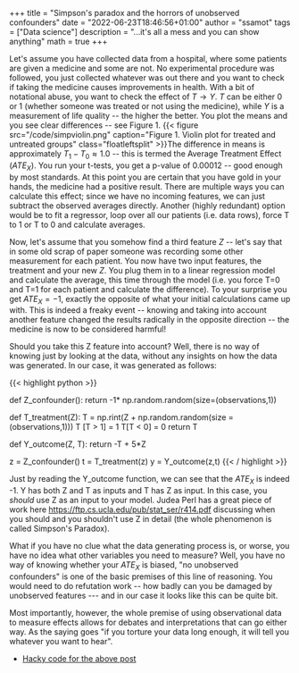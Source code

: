 +++
title = "Simpson's paradox and the horrors of unobserved confounders"
date = "2022-06-23T18:46:56+01:00"
author = "ssamot"
tags = ["Data science"]
description = "...it's all a mess and you can show anything"
math = true
+++

Let's assume you have collected data from a hospital, where some patients are given a medicine and some are not. No experimental procedure was followed, you just collected whatever was out there and you want to check if taking the medicine causes improvements in health. With a bit of notational abuse, you want to check the effect of $T \rightarrow Y$. $T$ can be either 0 or 1 (whether someone was treated or not using the medicine), while $Y$ is a measurement of life quality -- the higher the better. You plot the means and you see clear differences -- see Figure 1.
{{< figure src="/code/simpviolin.png" caption="Figure 1. Violin plot for treated and untreated groups" class="floatleftsplit"   >}}The difference in means is approximately $T_1 - T_0 \approx 1.0$ -- this is termed the Average Treatment Effect ($ATE_X$). You run your t-tests, you get a p-value of $0.00012$ -- good enough by most standards. At this point you are certain that you have gold in your hands, the medicine had a positive result. There are multiple ways you can calculate this effect; since we have no incoming features, we can just subtract the observed averages directly. Another (highly redundant) option would be to fit a regressor, loop over all our patients (i.e. data rows), force T to 1 or T to 0 and calculate averages.

Now, let's assume that you somehow find a third feature $Z$ -- let's say that in some old scrap of paper someone was recording some other measurement for each patient. You now have two input features, the treatment and your new $Z$. You plug them in to a linear regression model and calculate the average, this time through the model (i.e. you force T=0 and T=1 for each patient and calculate the difference). To your surprise you get $ATE_X = -1$, exactly the opposite of what your initial calculations came up with. This is indeed a freaky event -- knowing and taking into account another feature changed the results radically in the opposite direction -- the medicine is now to be considered harmful!    

Should you take this Z feature into account? Well, there is no way of knowing just by looking at the data, without any insights on how the data was generated. In our case, it was generated as follows:

{{< highlight python  >}}

def Z_confounder():
    return -1* np.random.random(size=(observations,1))

def T_treatment(Z):
    T =  np.rint(Z + np.random.random(size =(observations,1)))
    T [T > 1] = 1
    T[T < 0] = 0
    return T

def Y_outcome(Z, T):
    return -T + 5*Z

z = Z_confounder()
t = T_treatment(z)
y = Y_outcome(z,t)
{{< / highlight >}}


Just by reading the Y_outcome function, we can see that the $ATE_X$ is indeed -1. Y has both Z and T as inputs and T has Z as input. In this case, you *should* use Z as an input to your model. Judea Perl has a great piece of work here https://ftp.cs.ucla.edu/pub/stat_ser/r414.pdf discussing when you should and you shouldn't use Z in detail (the whole phenomenon is called Simpson's Paradox).

What if you have no clue what the data generating process is, or worse, you have no idea what other variables you need to measure? Well, you have no way of knowing whether your $ATE_X$ is biased, "no unobserved confounders" is one of the basic premises of this line of reasoning. You would need to do refutation work -- how badly can you be damaged by unobserved features --- and in our case it looks like this can be quite bit.

Most importantly, however, the whole premise of using observational data to measure effects allows for debates and interpretations that can go either way. As the saying goes "if you torture your data long enough, it will tell you whatever you want to hear".

- [Hacky code for the above post](/code/simpsons.py)
